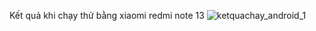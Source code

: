 Kết quả khi chạy thử bằng xiaomi redmi note 13
![ketquachay_android_1](https://github.com/user-attachments/assets/fba52051-a201-42a1-8f3c-2ef2e1c10215)
